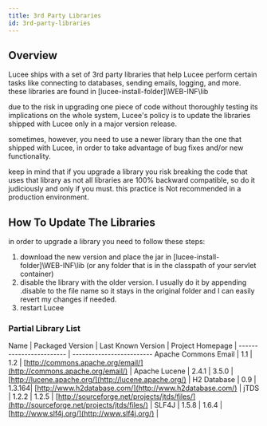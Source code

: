 ```yaml
---
title: 3rd Party Libraries
id: 3rd-party-libraries
---
```


## Overview ##

Lucee ships with a set of 3rd party libraries that help Lucee perform certain tasks like connecting to databases, sending emails, logging, and more. these libraries are found in [lucee-install-folder]\WEB-INF\lib

due to the risk in upgrading one piece of code without thoroughly testing its implications on the whole system, Lucee's policy is to update the libraries shipped with Lucee only in a major version release.

sometimes, however, you need to use a newer library than the one that shipped with Lucee, in order to take advantage of bug fixes and/or new functionality.

keep in mind that if you upgrade a library you risk breaking the code that uses that library as not all libraries are 100% backward compatible, so do it judiciously and only if you must. this practice is Not recommended in a production environment.

## How To Update The Libraries ##

in order to upgrade a library you need to follow these steps:

1. download the new version and place the jar in [lucee-install-folder]\WEB-INF\lib (or any folder that is in the classpath of your servlet container)
1. disable the library with the older version. I usually do it by appending .disable to the file name so it stays in the original folder and I can easily revert my changes if needed.
1. restart Lucee

### Partial Library List ###

Name      |    Packaged Version  | Last Known Version | Project Homepage |
------------------------   | -------------------------
Apache Commons Email   |   1.1  |  1.2   |    [http://commons.apache.org/email/](http://commons.apache.org/email/)   |
Apache Lucene          |  2.4.1 | 3.5.0  |    [http://lucene.apache.org/](http://lucene.apache.org/)          |
H2 Database            |  0.9   | 1.3.164|    [http://www.h2database.com/](http://www.h2database.com/)         |
jTDS                   |  1.2.2 | 1.2.5  |    [http://sourceforge.net/projects/jtds/files/](http://sourceforge.net/projects/jtds/files/) |
SLF4J                  |  1.5.8 | 1.6.4  |   [http://www.slf4j.org/](http://www.slf4j.org/)                       |


